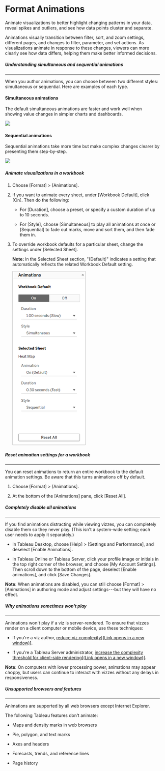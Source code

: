 

Format Animations
=================


Animate visualizations to better highlight changing patterns in your
data, reveal spikes and outliers, and see how data points cluster and
separate.

Animations visually transition between filter, sort, and zoom settings,
different pages, and changes to filter, parameter, and set actions. As
visualizations animate in response to these changes, viewers can more
clearly see how data differs, helping them make better informed
decisions.



##### Understanding simultaneous and sequential animations
---------------------------------------------------------------------------


When you author animations, you can choose between two different styles:
simultaneous or sequential. Here are examples of each type.



####  Simultaneous animations


The default simultaneous animations are faster and work well when
showing value changes in simpler charts and dashboards.

![](./images/animations.gif)


####  Sequential animations


Sequential animations take more time but make complex changes clearer by
presenting them step-by-step.

![](./images/animations_sequential.gif)


##### Animate visualizations in a workbook 

1.  Choose [Format] \> [Animations].

2.  If you want to animate every sheet, under [Workbook
    Default], click [On]. Then do the following:

    -   For [Duration], choose a preset, or specify a custom
        duration of up to 10 seconds.

    -   For [Style], choose [Simultaneous] to
        play all animations at once or [Sequential] to fade
        out marks, move and sort them, and then fade them in.

3.  To override workbook defaults for a particular sheet, change the
    settings under [Selected Sheet].

    **Note:** In the Selected Sheet section, "(Default)" indicates a
    setting that automatically reflects the related Workbook Default
    setting.

    ![](./images/animations_pane.png)



##### Reset animation settings for a workbook
----------------------------------------------------------------------------------------------------------------------------


You can reset animations to return an entire workbook to the default
animation settings. Be aware that this turns animations off by default.

1.  Choose [Format] \> [Animations].

2.  At the bottom of the [Animations] pane, click [Reset
    All].



##### Completely disable all animations
----------------------------------------------------------------------------------------------------------------------


If you find animations distracting while viewing vizzes, you can
completely disable them so they never play. (This isn\'t a system-wide
setting; each user needs to apply it separately.)

-   In Tableau Desktop, choose [Help] \> [Settings and
    Performance], and deselect [Enable
    Animations].

-   In Tableau Online or Tableau Server, click your profile image or
    initials in the top right corner of the browser, and choose [My
    Account Settings]. Then scroll down to the bottom of the
    page, deselect [Enable animations], and click [Save
    Changes].

**Note:** When animations are disabled, you can still choose
[Format] \> [Animations] in authoring mode and
adjust settings---but they will have no effect.



##### Why animations sometimes won\'t play
-------------------------------------------------------------------


Animations won\'t play if a viz is server-rendered. To ensure that
vizzes render on a client computer or mobile device, use these
techniques:

-   If you\'re a viz author, [reduce viz complexity[(Link opens in a new
    window)]](https://help.tableau.com/current/pro/desktop/en-us/perf_visualization.htm).

-   If you\'re a Tableau Server administrator, [increase the complexity
    threshold for client-side rendering[(Link opens in a new
    window)]](https://help.tableau.com/current/server/en-us/browser_rendering.htm).

**Note:** On computers with lower processing power, animations may
appear choppy, but users can continue to interact with vizzes without
any delays in responsiveness.



##### Unsupported browsers and features
----------------------------------------------------------------------------------------------------------------------


Animations are supported by all web browsers except Internet Explorer.

The following Tableau features don\'t animate:

-   Maps and density marks in web browsers

-   Pie, polygon, and text marks

-   Axes and headers

-   Forecasts, trends, and reference lines

-   Page history
